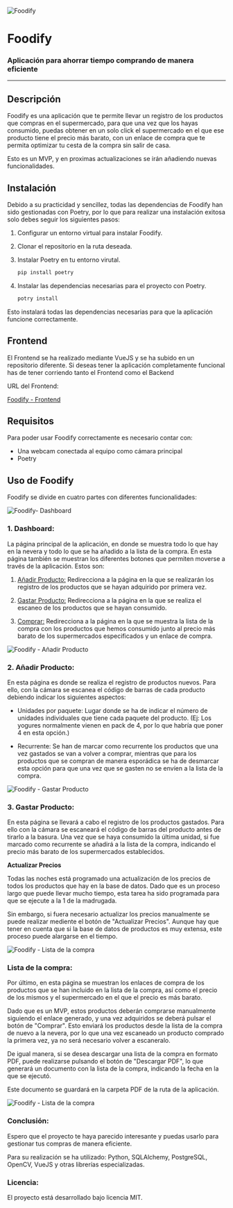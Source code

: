 ![Foodify](foodify/img/Foodify_DarkGreen.png)  

# Foodify  
### Aplicación para ahorrar tiempo comprando de manera eficiente
---

## Descripción
Foodify es una aplicación que te permite llevar un registro de los productos que compras en el supermercado, para que una vez que los hayas consumido, puedas obtener en un solo click el supermercado en el que ese producto tiene el precio más barato, con un enlace de compra que te permita optimizar tu cesta de la compra sin salir de casa.

Esto es un MVP, y en proximas actualizaciones se irán añadiendo nuevas funcionalidades.
  
## Instalación
Debido a su practicidad y sencillez, todas las dependencias de Foodify han sido gestionadas con Poetry, por lo que para realizar una instalación exitosa solo debes seguir los siguientes pasos:
  
1. Configurar un entorno virtual para instalar Foodify.
2. Clonar el repositorio en la ruta deseada.
3. Instalar Poetry en tu entorno virutal.
    ~~~python
    pip install poetry
    ~~~    
    
4. Instalar las dependencias necesarias para el proyecto con Poetry.
    ~~~python
    potry install
    ~~~    

Esto instalará todas las dependencias necesarias para que la aplicación funcione correctamente.

## Frontend

El Frontend se ha realizado mediante VueJS y se ha subido en un repositorio diferente. Si deseas tener la aplicación completamente funcional has de tener corriendo tanto el Frontend como el Backend

URL del Frontend:

[Foodify - Frontend](https://github.com/LuisGaldeano/Foodify_Frontend)
    
## Requisitos
Para poder usar Foodify correctamente es necesario contar con:

* Una webcam conectada al equipo como cámara principal
* Poetry


## Uso de Foodify
Foodify se divide en cuatro partes con diferentes funcionalidades:

![Foodify- Dashboard](foodify/img/Foodify_Dashboard.png)  

### 1. **Dashboard:**
La página principal de la aplicación, en donde se muestra todo lo que hay en la nevera y todo lo que se ha añadido a la lista de la compra.
En esta página también se muestran los diferentes botones que permiten moverse a través de la aplicación. Estos son:
    
   1. <u>Añadir Producto:</u>  Redirecciona a la página en la que se realizarán los registro de los productos que se hayan adquirido por primera vez.
    
   2. <u>Gastar Producto:</u>  Redirecciona a la página en la que se realiza el escaneo de los productos que se hayan consumido.
    
   3. <u>Comprar:</u>  Redirecciona a la página en la que se muestra la lista de la compra con los productos que hemos consumido junto al precio más barato de los supermercados especificados y un enlace de compra.
    
![Foodify - Añadir Producto](foodify/img/Foodify_AddProduct.png)  

### 2. Añadir Producto:

En esta página es donde se realiza el registro de productos nuevos. Para ello, con la cámara se escanea el código de barras de cada producto debiendo indicar los siguientes aspectos:

   * Unidades por paquete:  Lugar donde se ha de indicar el número de unidades individuales que tiene cada paquete del producto. (Ej: Los yogures normalmente vienen en pack de 4, por lo que habría que poner 4 en esta opción.)

   * Recurrente:  Se han de marcar como recurrente los productos que una vez gastados se van a volver a comprar, mientras que para los productos que se compran de manera esporádica se ha de desmarcar esta opción para que una vez que se gasten no se envíen a la lista de la compra.
   
![Foodify - Gastar Producto](foodify/img/Foodify_SpendProduct.png)  

### 3. Gastar Producto:

En esta página se llevará a cabo el registro de los productos gastados. Para ello con la cámara se escaneará el código de barras del producto antes de tirarlo a la basura. 
Una vez que se haya consumido la última unidad, si fue marcado como recurrente se añadirá a la lista de la compra, indicando el precio más barato de los supermercados establecidos.

**Actualizar Precios**

Todas las noches está programado una actualización de los precios de todos los productos que hay en la base de datos. Dado que es un proceso largo que puede llevar mucho tiempo, esta tarea ha sido programada para que se ejecute a la 1 de la madrugada.

Sin embargo, si fuera necesario actualizar los precios manualmente se puede realizar mediente el botón de "Actualizar Precios". Aunque hay que tener en cuenta que si la base de datos de productos es muy extensa, este proceso puede alargarse en el tiempo.

![Foodify - Lista de la compra](foodify/img/Foodify_ShoppingList.png)  

### Lista de la compra:

Por último, en esta página se muestran los enlaces de compra de los productos que se han incluido en la lista de la compra, así como el precio de los mismos y el supermercado en el que el precio es más barato.

Dado que es un MVP, estos productos deberán comprarse manualmente siguiendo el enlace generado, y una vez adquiridos se deberá pulsar el botón de "Comprar". Esto enviará los productos desde la lista de la compra de nuevo a la nevera, por lo que una vez escaneado un producto comprado la primera vez, ya no será necesario volver a escaneralo.

De igual manera, si se desea descargar una lista de la compra en formato PDF, puede realizarse pulsando el botón de "Descargar PDF", lo que generará un documento con la lista de la compra, indicando la fecha en la que se ejecutó.

Este documento se guardará en la carpeta PDF de la ruta de la aplicación.

![Foodify - Lista de la compra](foodify/img/Foodify_ShoppingList.png)

### Conclusión:

Espero que el proyecto te haya parecido interesante y puedas usarlo para gestionar tus compras de manera eficiente.

Para su realización se ha utilizado:
    Python, SQLAlchemy, PostgreSQL, OpenCV, VueJS y otras librerías especializadas.
    
### Licencia:

El proyecto está desarrollado bajo licencia MIT.
